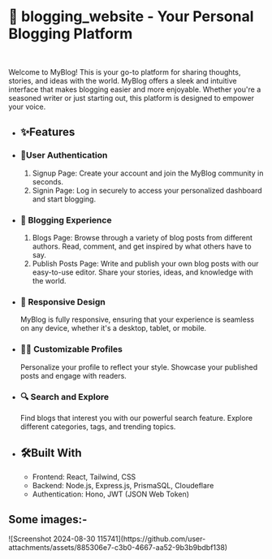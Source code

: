<h1>📝 blogging_website - Your Personal Blogging Platform</h1><br/>
<p>Welcome to MyBlog! This is your go-to platform for sharing thoughts, stories, and ideas with the world. MyBlog offers a sleek and intuitive interface that makes blogging easier and more enjoyable. Whether you're a seasoned writer or just starting out, this platform is designed to empower your voice.</p>


<ul>
 <li><h2>✨Features</h2></li>
 <li><h3>🔐User Authentication</h3></li>
<ol>
<li>Signup Page: Create your account and join the MyBlog community in seconds.</li>
<li>Signin Page: Log in securely to access your personalized dashboard and start blogging.</li>
</ol>
<li><h3>📰 Blogging Experience</h3></li>
<ol>
<li>Blogs Page: Browse through a variety of blog posts from different authors. Read, comment, and get inspired by what others have to say.</li>
<li>Publish Posts Page: Write and publish your own blog posts with our easy-to-use editor. Share your stories, ideas, and knowledge with the world.</li>
</ol>
<li><h3>📱 Responsive Design</h3></li>
MyBlog is fully responsive, ensuring that your experience is seamless on any device, whether it's a desktop, tablet, or mobile.<br/>
<li><h3>📰🎨 Customizable Profiles</h3></li>
Personalize your profile to reflect your style. Showcase your published posts and engage with readers.<br/>
<li><h3>🔍 Search and Explore</h3></li>
Find blogs that interest you with our powerful search feature. Explore different categories, tags, and trending topics.<br/>
<li><h2>🛠️Built With</h2> </li>
 <ul>
<li>Frontend: React, Tailwind, CSS</li>
<li>Backend: Node.js, Express.js, PrismaSQL, Cloudeflare</li>
<li>Authentication: Hono, JWT (JSON Web Token)</li>
 </ul>
 
</ul>
<h2>Some images:-</h2>
![Screenshot 2024-08-30 115741](https://github.com/user-attachments/assets/885306e7-c3b0-4667-aa52-9b3b9bdbf138)
